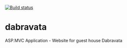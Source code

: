 [![Build status](https://ci.appveyor.com/api/projects/status/0iubrvsmte7yi43s?svg=true)](https://ci.appveyor.com/project/nzhul/dabravata)
# dabravata
ASP.MVC Application - Website for guest house Dabravata
